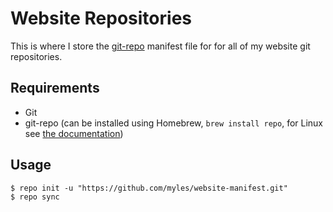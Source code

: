 # Website Repositories

This is where I store the [git-repo](https://gerrit.googlesource.com/git-repo) manifest file for for all of my website git repositories.

## Requirements

* Git
* git-repo (can be installed using Homebrew, `brew install repo`, for Linux see [the documentation](http://source.android.com/source/downloading.html#installing-repo))

## Usage

	$ repo init -u "https://github.com/myles/website-manifest.git"
	$ repo sync
